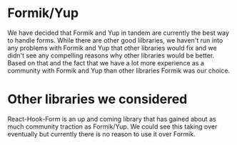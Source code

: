 # Formik/Yup
We have decided that Formik and Yup in tandem are currently the best way to handle forms. While there are other good lilbraries, we haven't run into any problems with Formik and Yup that other libraries would fix and we didn't see any compelling reasons why other libraries would be better. Based on that and the fact that we have a lot more experience as a community with Formik and Yup than other libraries Formik was our choice.

# Other libraries we considered
React-Hook-Form is an up and coming library that has gained about as much community traction as Formik/Yup. We could see this taking over eventually but currently there is no reason to use it over Formik.